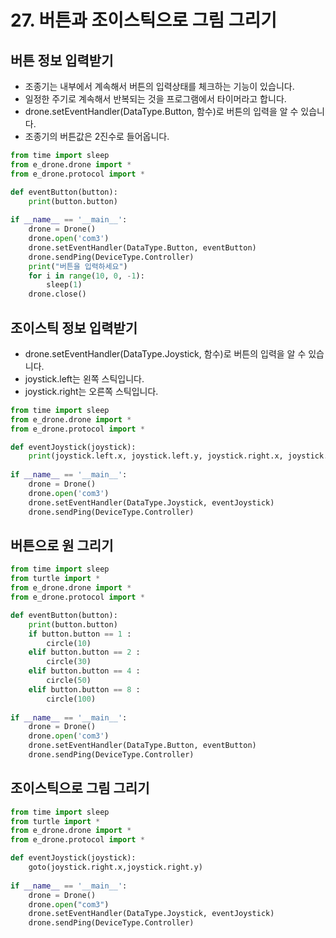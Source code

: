# 27. 버튼과 조이스틱으로 그림 그리기
## 버튼 정보 입력받기
* 조종기는 내부에서 계속해서 버튼의 입력상태를 체크하는 기능이 있습니다.
* 일정한 주기로 계속해서 반복되는 것을 프로그램에서 타이머라고 합니다.
* drone.setEventHandler(DataType.Button, 함수)로 버튼의 입력을 알 수 있습니다.
* 조종기의 버튼값은 2진수로 들어옵니다.

```python
from time import sleep
from e_drone.drone import *
from e_drone.protocol import *

def eventButton(button):
    print(button.button)
    
if __name__ == '__main__':
    drone = Drone()
    drone.open('com3')
    drone.setEventHandler(DataType.Button, eventButton)
    drone.sendPing(DeviceType.Controller)
    print("버튼을 입력하세요")
    for i in range(10, 0, -1):
        sleep(1)
    drone.close()
```

## 조이스틱 정보 입력받기
* drone.setEventHandler(DataType.Joystick, 함수)로 버튼의 입력을 알 수 있습니다.
* joystick.left는 왼쪽 스틱입니다.
* joystick.right는 오른쪽 스틱입니다.

```python
from time import sleep
from e_drone.drone import *
from e_drone.protocol import *

def eventJoystick(joystick):
    print(joystick.left.x, joystick.left.y, joystick.right.x, joystick.right.y)
    
if __name__ == '__main__':
    drone = Drone()
    drone.open('com3')
    drone.setEventHandler(DataType.Joystick, eventJoystick)
    drone.sendPing(DeviceType.Controller)   
```

## 버튼으로 원 그리기
```python
from time import sleep
from turtle import *
from e_drone.drone import *
from e_drone.protocol import *

def eventButton(button):
    print(button.button)
    if button.button == 1 :
        circle(10)
    elif button.button == 2 :
        circle(30)
    elif button.button == 4 :
        circle(50)
    elif button.button == 8 :
        circle(100)
        
if __name__ == '__main__':
    drone = Drone()
    drone.open('com3')
    drone.setEventHandler(DataType.Button, eventButton)
    drone.sendPing(DeviceType.Controller)    
```

## 조이스틱으로 그림 그리기
```python
from time import sleep
from turtle import *
from e_drone.drone import *
from e_drone.protocol import *

def eventJoystick(joystick):
    goto(joystick.right.x,joystick.right.y)
    
if __name__ == '__main__':
    drone = Drone()
    drone.open("com3")
    drone.setEventHandler(DataType.Joystick, eventJoystick)
    drone.sendPing(DeviceType.Controller)
```
